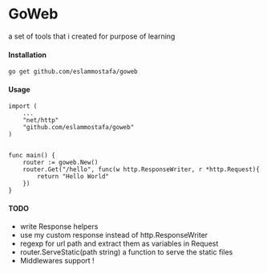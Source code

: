 # GoWeb

a set of tools that i created for purpose of learning

#### Installation

    go get github.com/eslammostafa/goweb

#### Usage

    import (
        ...
        "net/http"
        "github.com/eslammostafa/goweb"
    )


    func main() {
        router := goweb.New()
        router.Get("/hello", func(w http.ResponseWriter, r *http.Request){
            return "Hello World"
        })
    }

#### TODO

* write Response helpers
* use my custom response instead of http.ResponseWriter
* regexp for url path and extract them as variables in Request
* router.ServeStatic(path string) a function to serve the static files
* Middlewares support ! 
